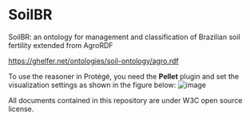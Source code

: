 # SoilBR
SoilBR: an ontology for management and classification of Brazilian soil fertility extended from AgroRDF

https://ghelfer.net/ontologies/soil-ontology/agro.rdf

To use the reasoner in Protégé, you need the **Pellet** plugin and set the visualization settings as shown in the figure below:
![image](https://github.com/user-attachments/assets/fa79ac7b-f501-41a6-88c0-4a2e9c92dc31)


All documents contained in this repository are under W3C open source license.
